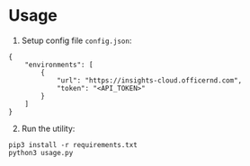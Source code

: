 # Usage
1. Setup config file `config.json`:
```
{
    "environments": [
        {
            "url": "https://insights-cloud.officernd.com",
            "token": "<API_TOKEN>"
        }
    ]
}
```
2. Run the utility:
```
pip3 install -r requirements.txt
python3 usage.py
```